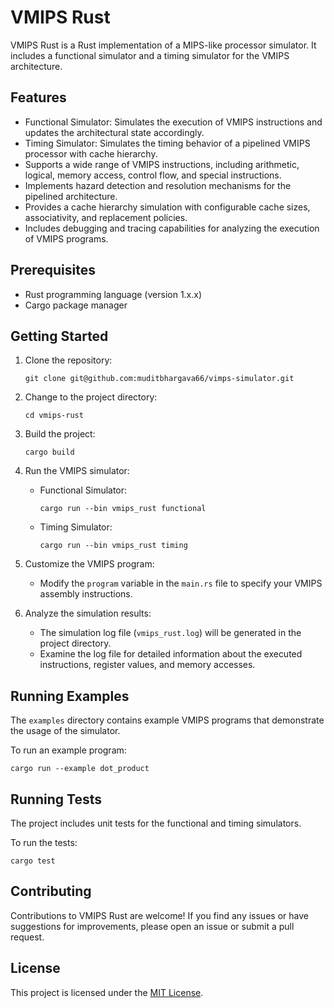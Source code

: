 # VMIPS Rust

VMIPS Rust is a Rust implementation of a MIPS-like processor simulator. It includes a functional simulator and a timing simulator for the VMIPS architecture.

## Features

- Functional Simulator: Simulates the execution of VMIPS instructions and updates the architectural state accordingly.
- Timing Simulator: Simulates the timing behavior of a pipelined VMIPS processor with cache hierarchy.
- Supports a wide range of VMIPS instructions, including arithmetic, logical, memory access, control flow, and special instructions.
- Implements hazard detection and resolution mechanisms for the pipelined architecture.
- Provides a cache hierarchy simulation with configurable cache sizes, associativity, and replacement policies.
- Includes debugging and tracing capabilities for analyzing the execution of VMIPS programs.

## Prerequisites

- Rust programming language (version 1.x.x)
- Cargo package manager

## Getting Started

1. Clone the repository:
   ```shell
   git clone git@github.com:muditbhargava66/vimps-simulator.git
   ```

2. Change to the project directory:
   ```shell
   cd vmips-rust
   ```

3. Build the project:
   ```shell
   cargo build
   ```

4. Run the VMIPS simulator:
   - Functional Simulator:
     ```shell
     cargo run --bin vmips_rust functional
     ```
   - Timing Simulator:
     ```shell
     cargo run --bin vmips_rust timing
     ```

5. Customize the VMIPS program:
   - Modify the `program` variable in the `main.rs` file to specify your VMIPS assembly instructions.

6. Analyze the simulation results:
   - The simulation log file (`vmips_rust.log`) will be generated in the project directory.
   - Examine the log file for detailed information about the executed instructions, register values, and memory accesses.

## Running Examples

The `examples` directory contains example VMIPS programs that demonstrate the usage of the simulator.

To run an example program:
```shell
cargo run --example dot_product
```

## Running Tests

The project includes unit tests for the functional and timing simulators.

To run the tests:
```shell
cargo test
```

## Contributing

Contributions to VMIPS Rust are welcome! If you find any issues or have suggestions for improvements, please open an issue or submit a pull request.

## License

This project is licensed under the [MIT License](LICENSE).